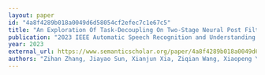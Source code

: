 ```yaml
---
layout: paper
id: "4a8f4289b018a0049d6d58054cf2efec7c1e67c5"
title: "An Exploration Of Task-Decoupling On Two-Stage Neural Post Filter For Real-Time Personalized Acoustic Echo Cancellation"
publication: "2023 IEEE Automatic Speech Recognition and Understanding Workshop (ASRU)"
year: 2023
external_url: https://www.semanticscholar.org/paper/4a8f4289b018a0049d6d58054cf2efec7c1e67c5
authors: "Zihan Zhang, Jiayao Sun, Xianjun Xia, Ziqian Wang, Xiaopeng Yan, Yijian Xiao, Lei Xie"
---
```

